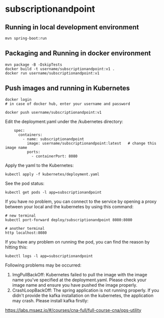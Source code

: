 # subscriptionandpoint

## Running in local development environment

```
mvn spring-boot:run
```

## Packaging and Running in docker environment

```
mvn package -B -DskipTests
docker build -t username/subscriptionandpoint:v1 .
docker run username/subscriptionandpoint:v1
```

## Push images and running in Kubernetes

```
docker login 
# in case of docker hub, enter your username and password

docker push username/subscriptionandpoint:v1
```

Edit the deployment.yaml under the /kubernetes directory:
```
    spec:
      containers:
        - name: subscriptionandpoint
          image: username/subscriptionandpoint:latest   # change this image name
          ports:
            - containerPort: 8080

```

Apply the yaml to the Kubernetes:
```
kubectl apply -f kubernetes/deployment.yaml
```

See the pod status:
```
kubectl get pods -l app=subscriptionandpoint
```

If you have no problem, you can connect to the service by opening a proxy between your local and the kubernetes by using this command:
```
# new terminal
kubectl port-forward deploy/subscriptionandpoint 8080:8080

# another terminal
http localhost:8080
```

If you have any problem on running the pod, you can find the reason by hitting this:
```
kubectl logs -l app=subscriptionandpoint
```

Following problems may be occurred:

1. ImgPullBackOff:  Kubernetes failed to pull the image with the image name you've specified at the deployment.yaml. Please check your image name and ensure you have pushed the image properly.
1. CrashLoopBackOff: The spring application is not running properly. If you didn't provide the kafka installation on the kubernetes, the application may crash. Please install kafka firstly:

https://labs.msaez.io/#/courses/cna-full/full-course-cna/ops-utility

